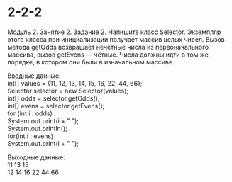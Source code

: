 # 2-2-2
Модуль 2. Занятие 2. Задание 2.
Напишите класс Selector. Экземпляр этого класса при инициализации получает массив целых чисел. Вызов метода getOdds возвращает нечётные числа из первоначального массива, вызов getEvens — чётные.
Числа должны идти в том же порядке, в котором они были в изначальном массиве.

Вводные данные:<br/>
int[] values = {11, 12, 13, 14, 15, 16, 22, 44, 66};<br/>
        Selector selector = new Selector(values);<br/>
        int[] odds = selector.getOdds();<br/>
        int[] evens = selector.getEvens();<br/>
        for (int i : odds)<br/>
            System.out.print(i + " ");<br/>
        System.out.println();<br/>
        for(int i : evens)<br/>
            System.out.print(i + " ");<br/>

Выходные данные:<br/>
11 13 15 <br/>
12 14 16 22 44 66 <br/>
